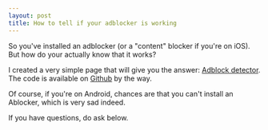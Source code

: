 ```yaml
---
layout: post
title: How to tell if your adblocker is working
---
```

So you've installed an adblocker (or a "content" blocker if you're on iOS). But how do your actually know that it works?

I created a very simple page that will give you the answer: [Adblock detector](http://casparwre.de/adblock-detector/). The code is available on [Github](https://github.com/caspii/casparwre.de/blob/master/adblock-detector/index.html) by the way.

Of course, if you're on Android, chances are that you can't install an Ablocker, which is very sad indeed.

If you have questions, do ask below.
